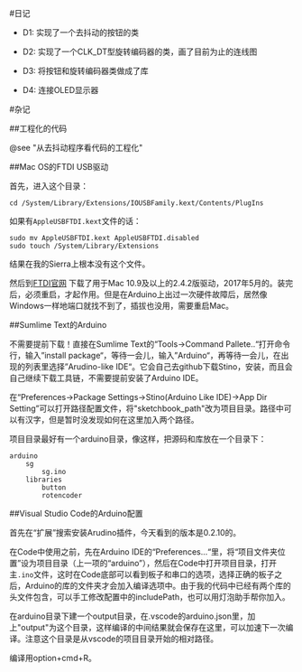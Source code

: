 #日记

* D1: 实现了一个去抖动的按钮的类

* D2: 实现了一个CLK_DT型旋转编码器的类，画了目前为止的连线图

* D3: 将按钮和旋转编码器类做成了库

* D4: 连接OLED显示器

#杂记

##工程化的代码

@see "从去抖动程序看代码的工程化"

##Mac OS的FTDI USB驱动

首先，进入这个目录：

```
cd /System/Library/Extensions/IOUSBFamily.kext/Contents/PlugIns 
```

如果有`AppleUSBFTDI.kext`文件的话：

```
sudo mv AppleUSBFTDI.kext AppleUSBFTDI.disabled 
sudo touch /System/Library/Extensions
```

结果在我的Sierra上根本没有这个文件。

然后到[FTDI官网](http://www.ftdichip.com/Drivers/VCP.htm) 下载了用于Mac 10.9及以上的2.4.2版驱动，2017年5月的。装完后，必须重启，才起作用。但是在Arduino上出过一次硬件故障后，居然像Windows一样地端口就找不到了，插拔也没用，需要重启Mac。

##Sumlime Text的Arduino

不需要提前下载！直接在Sumlime Text的“Tools->Command Pallete..“打开命令行，输入”install package“，等待一会儿，输入”Arduino“，再等待一会儿，在出现的列表里选择”Arudino-like IDE“。它会自己去github下载Stino，安装，而且会自己继续下载工具链，不需要提前安装了Arduino IDE。

在“Preferences->Package Settings->Stino(Arduino Like IDE)->App Dir Setting”可以打开路径配置文件，将"sketchbook_path"改为项目目录。路径中可以有汉字，但是暂时没发现如何在这里加入两个路径。

项目目录最好有一个arduino目录，像这样，把源码和库放在一个目录下：
	
	arduino
		sg
			sg.ino
		libraries
			button
			rotencoder

##Visual Studio Code的Arduino配置

首先在“扩展”搜索安装Arudino插件，今天看到的版本是0.2.10的。

在Code中使用之前，先在Arduino IDE的“Preferences...“里，将“项目文件夹位置”设为项目目录（上一项的“arduino”），然后在Code中打开项目目录，打开主`.ino`文件，这时在Code底部可以看到板子和串口的选项，选择正确的板子之后，Arduino的库的文件夹才会加入编译选项中。由于我的代码中已经有两个库的头文件包含，可以手工修改配置中的includePath，也可以用灯泡助手帮你加入。

在arduino目录下建一个output目录，在.vscode的arduino.json里，加上"output"为这个目录，这样编译的中间结果就会保存在这里，可以加速下一次编译。注意这个目录是从vscode的项目目录开始的相对路径。

编译用option+cmd+R。




